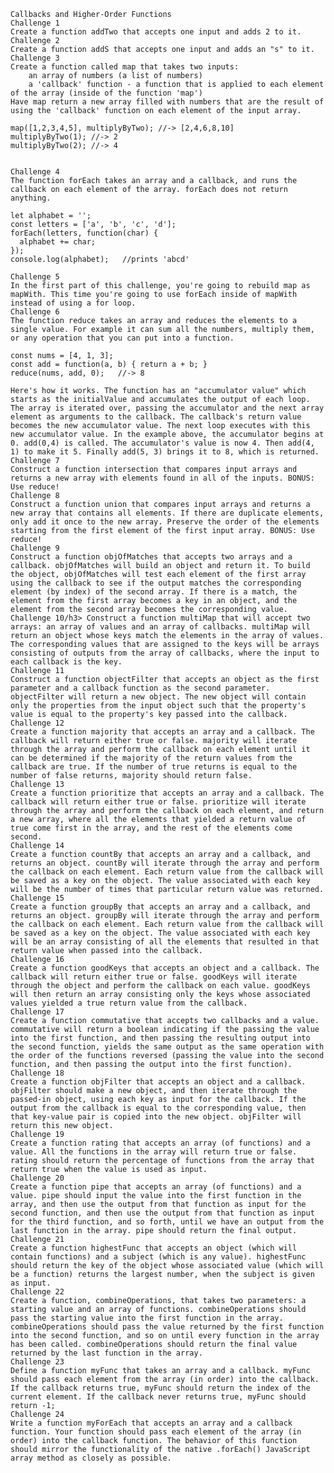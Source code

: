 
    Callbacks and Higher-Order Functions
    Challenge 1
    Create a function addTwo that accepts one input and adds 2 to it.
    Challenge 2
    Create a function addS that accepts one input and adds an "s" to it.
    Challenge 3
    Create a function called map that takes two inputs:
        an array of numbers (a list of numbers)
        a 'callback' function - a function that is applied to each element of the array (inside of the function 'map')
    Have map return a new array filled with numbers that are the result of using the 'callback' function on each element of the input array.

    map([1,2,3,4,5], multiplyByTwo); //-> [2,4,6,8,10]
    multiplyByTwo(1); //-> 2
    multiplyByTwo(2); //-> 4
      

    Challenge 4
    The function forEach takes an array and a callback, and runs the callback on each element of the array. forEach does not return anything.

    let alphabet = '';
    const letters = ['a', 'b', 'c', 'd'];
    forEach(letters, function(char) {
      alphabet += char;
    });
    console.log(alphabet);   //prints 'abcd'

    Challenge 5
    In the first part of this challenge, you're going to rebuild map as mapWith. This time you're going to use forEach inside of mapWith instead of using a for loop.
    Challenge 6
    The function reduce takes an array and reduces the elements to a single value. For example it can sum all the numbers, multiply them, or any operation that you can put into a function.

    const nums = [4, 1, 3];
    const add = function(a, b) { return a + b; }
    reduce(nums, add, 0);   //-> 8

    Here's how it works. The function has an "accumulator value" which starts as the initialValue and accumulates the output of each loop. The array is iterated over, passing the accumulator and the next array element as arguments to the callback. The callback's return value becomes the new accumulator value. The next loop executes with this new accumulator value. In the example above, the accumulator begins at 0. add(0,4) is called. The accumulator's value is now 4. Then add(4, 1) to make it 5. Finally add(5, 3) brings it to 8, which is returned.
    Challenge 7
    Construct a function intersection that compares input arrays and returns a new array with elements found in all of the inputs. BONUS: Use reduce!
    Challenge 8
    Construct a function union that compares input arrays and returns a new array that contains all elements. If there are duplicate elements, only add it once to the new array. Preserve the order of the elements starting from the first element of the first input array. BONUS: Use reduce!
    Challenge 9
    Construct a function objOfMatches that accepts two arrays and a callback. objOfMatches will build an object and return it. To build the object, objOfMatches will test each element of the first array using the callback to see if the output matches the corresponding element (by index) of the second array. If there is a match, the element from the first array becomes a key in an object, and the element from the second array becomes the corresponding value.
    Challenge 10/h3> Construct a function multiMap that will accept two arrays: an array of values and an array of callbacks. multiMap will return an object whose keys match the elements in the array of values. The corresponding values that are assigned to the keys will be arrays consisting of outputs from the array of callbacks, where the input to each callback is the key.
    Challenge 11
    Construct a function objectFilter that accepts an object as the first parameter and a callback function as the second parameter. objectFilter will return a new object. The new object will contain only the properties from the input object such that the property's value is equal to the property's key passed into the callback.
    Challenge 12
    Create a function majority that accepts an array and a callback. The callback will return either true or false. majority will iterate through the array and perform the callback on each element until it can be determined if the majority of the return values from the callback are true. If the number of true returns is equal to the number of false returns, majority should return false.
    Challenge 13
    Create a function prioritize that accepts an array and a callback. The callback will return either true or false. prioritize will iterate through the array and perform the callback on each element, and return a new array, where all the elements that yielded a return value of true come first in the array, and the rest of the elements come second.
    Challenge 14
    Create a function countBy that accepts an array and a callback, and returns an object. countBy will iterate through the array and perform the callback on each element. Each return value from the callback will be saved as a key on the object. The value associated with each key will be the number of times that particular return value was returned.
    Challenge 15
    Create a function groupBy that accepts an array and a callback, and returns an object. groupBy will iterate through the array and perform the callback on each element. Each return value from the callback will be saved as a key on the object. The value associated with each key will be an array consisting of all the elements that resulted in that return value when passed into the callback.
    Challenge 16
    Create a function goodKeys that accepts an object and a callback. The callback will return either true or false. goodKeys will iterate through the object and perform the callback on each value. goodKeys will then return an array consisting only the keys whose associated values yielded a true return value from the callback.
    Challenge 17
    Create a function commutative that accepts two callbacks and a value. commutative will return a boolean indicating if the passing the value into the first function, and then passing the resulting output into the second function, yields the same output as the same operation with the order of the functions reversed (passing the value into the second function, and then passing the output into the first function).
    Challenge 18
    Create a function objFilter that accepts an object and a callback. objFilter should make a new object, and then iterate through the passed-in object, using each key as input for the callback. If the output from the callback is equal to the corresponding value, then that key-value pair is copied into the new object. objFilter will return this new object.
    Challenge 19
    Create a function rating that accepts an array (of functions) and a value. All the functions in the array will return true or false. rating should return the percentage of functions from the array that return true when the value is used as input.
    Challenge 20
    Create a function pipe that accepts an array (of functions) and a value. pipe should input the value into the first function in the array, and then use the output from that function as input for the second function, and then use the output from that function as input for the third function, and so forth, until we have an output from the last function in the array. pipe should return the final output.
    Challenge 21
    Create a function highestFunc that accepts an object (which will contain functions) and a subject (which is any value). highestFunc should return the key of the object whose associated value (which will be a function) returns the largest number, when the subject is given as input.
    Challenge 22
    Create a function, combineOperations, that takes two parameters: a starting value and an array of functions. combineOperations should pass the starting value into the first function in the array. combineOperations should pass the value returned by the first function into the second function, and so on until every function in the array has been called. combineOperations should return the final value returned by the last function in the array.
    Challenge 23
    Define a function myFunc that takes an array and a callback. myFunc should pass each element from the array (in order) into the callback. If the callback returns true, myFunc should return the index of the current element. If the callback never returns true, myFunc should return -1;
    Challenge 24
    Write a function myForEach that accepts an array and a callback function. Your function should pass each element of the array (in order) into the callback function. The behavior of this function should mirror the functionality of the native .forEach() JavaScript array method as closely as possible.
